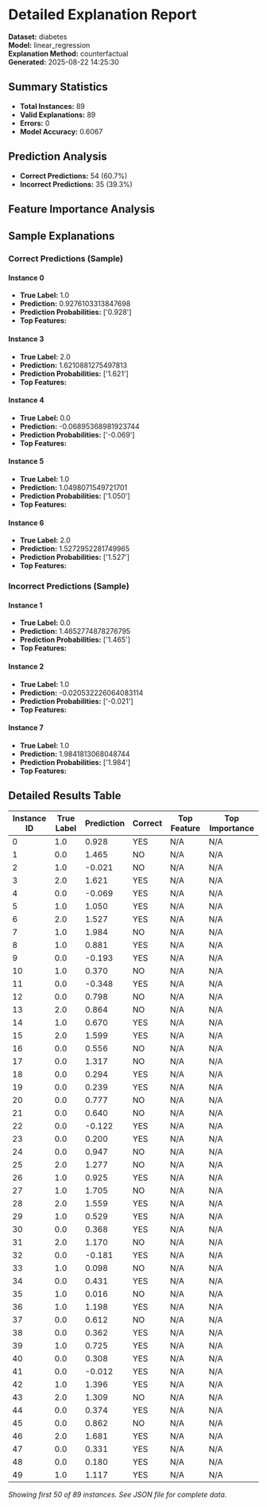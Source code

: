 # Detailed Explanation Report

**Dataset:** diabetes  
**Model:** linear_regression  
**Explanation Method:** counterfactual  
**Generated:** 2025-08-22 14:25:30  

## Summary Statistics

- **Total Instances:** 89
- **Valid Explanations:** 89
- **Errors:** 0
- **Model Accuracy:** 0.6067

## Prediction Analysis

- **Correct Predictions:** 54 (60.7%)
- **Incorrect Predictions:** 35 (39.3%)

## Feature Importance Analysis

## Sample Explanations

### Correct Predictions (Sample)

#### Instance 0

- **True Label:** 1.0
- **Prediction:** 0.9276103313847698
- **Prediction Probabilities:** ['0.928']
- **Top Features:**

#### Instance 3

- **True Label:** 2.0
- **Prediction:** 1.6210881275497813
- **Prediction Probabilities:** ['1.621']
- **Top Features:**

#### Instance 4

- **True Label:** 0.0
- **Prediction:** -0.06895368981923744
- **Prediction Probabilities:** ['-0.069']
- **Top Features:**

#### Instance 5

- **True Label:** 1.0
- **Prediction:** 1.0498071549721701
- **Prediction Probabilities:** ['1.050']
- **Top Features:**

#### Instance 6

- **True Label:** 2.0
- **Prediction:** 1.5272952281749965
- **Prediction Probabilities:** ['1.527']
- **Top Features:**

### Incorrect Predictions (Sample)

#### Instance 1

- **True Label:** 0.0
- **Prediction:** 1.4652774878276795
- **Prediction Probabilities:** ['1.465']
- **Top Features:**

#### Instance 2

- **True Label:** 1.0
- **Prediction:** -0.020532226064083114
- **Prediction Probabilities:** ['-0.021']
- **Top Features:**

#### Instance 7

- **True Label:** 1.0
- **Prediction:** 1.9841813068048744
- **Prediction Probabilities:** ['1.984']
- **Top Features:**

## Detailed Results Table

| Instance ID | True Label | Prediction | Correct | Top Feature | Top Importance |
|-------------|------------|------------|---------|-------------|----------------|
| 0 | 1.0 | 0.928 | YES | N/A | N/A |
| 1 | 0.0 | 1.465 | NO | N/A | N/A |
| 2 | 1.0 | -0.021 | NO | N/A | N/A |
| 3 | 2.0 | 1.621 | YES | N/A | N/A |
| 4 | 0.0 | -0.069 | YES | N/A | N/A |
| 5 | 1.0 | 1.050 | YES | N/A | N/A |
| 6 | 2.0 | 1.527 | YES | N/A | N/A |
| 7 | 1.0 | 1.984 | NO | N/A | N/A |
| 8 | 1.0 | 0.881 | YES | N/A | N/A |
| 9 | 0.0 | -0.193 | YES | N/A | N/A |
| 10 | 1.0 | 0.370 | NO | N/A | N/A |
| 11 | 0.0 | -0.348 | YES | N/A | N/A |
| 12 | 0.0 | 0.798 | NO | N/A | N/A |
| 13 | 2.0 | 0.864 | NO | N/A | N/A |
| 14 | 1.0 | 0.670 | YES | N/A | N/A |
| 15 | 2.0 | 1.599 | YES | N/A | N/A |
| 16 | 0.0 | 0.556 | NO | N/A | N/A |
| 17 | 0.0 | 1.317 | NO | N/A | N/A |
| 18 | 0.0 | 0.294 | YES | N/A | N/A |
| 19 | 0.0 | 0.239 | YES | N/A | N/A |
| 20 | 0.0 | 0.777 | NO | N/A | N/A |
| 21 | 0.0 | 0.640 | NO | N/A | N/A |
| 22 | 0.0 | -0.122 | YES | N/A | N/A |
| 23 | 0.0 | 0.200 | YES | N/A | N/A |
| 24 | 0.0 | 0.947 | NO | N/A | N/A |
| 25 | 2.0 | 1.277 | NO | N/A | N/A |
| 26 | 1.0 | 0.925 | YES | N/A | N/A |
| 27 | 1.0 | 1.705 | NO | N/A | N/A |
| 28 | 2.0 | 1.559 | YES | N/A | N/A |
| 29 | 1.0 | 0.529 | YES | N/A | N/A |
| 30 | 0.0 | 0.368 | YES | N/A | N/A |
| 31 | 2.0 | 1.170 | NO | N/A | N/A |
| 32 | 0.0 | -0.181 | YES | N/A | N/A |
| 33 | 1.0 | 0.098 | NO | N/A | N/A |
| 34 | 0.0 | 0.431 | YES | N/A | N/A |
| 35 | 1.0 | 0.016 | NO | N/A | N/A |
| 36 | 1.0 | 1.198 | YES | N/A | N/A |
| 37 | 0.0 | 0.612 | NO | N/A | N/A |
| 38 | 0.0 | 0.362 | YES | N/A | N/A |
| 39 | 1.0 | 0.725 | YES | N/A | N/A |
| 40 | 0.0 | 0.308 | YES | N/A | N/A |
| 41 | 0.0 | -0.012 | YES | N/A | N/A |
| 42 | 1.0 | 1.396 | YES | N/A | N/A |
| 43 | 2.0 | 1.309 | NO | N/A | N/A |
| 44 | 0.0 | 0.374 | YES | N/A | N/A |
| 45 | 0.0 | 0.862 | NO | N/A | N/A |
| 46 | 2.0 | 1.681 | YES | N/A | N/A |
| 47 | 0.0 | 0.331 | YES | N/A | N/A |
| 48 | 0.0 | 0.180 | YES | N/A | N/A |
| 49 | 1.0 | 1.117 | YES | N/A | N/A |

*Showing first 50 of 89 instances. See JSON file for complete data.*
